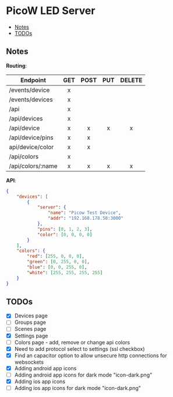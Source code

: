 # PicoW LED Server

- [Notes](#notes)
- [TODOs](#todos)

<a id="notes"></a>

## Notes

**Routing**:

| Endpoint          | GET | POST | PUT | DELETE |
| ----------------- | :-: | :--: | :-: | :----: |
| /events/device    |  x  |      |     |        |
| /events/devices   |  x  |      |     |        |
| /api              |  x  |      |     |        |
| /api/devices      |  x  |      |     |        |
| /api/device       |  x  |  x   |  x  |   x    |
| /api/device/pins  |  x  |  x   |     |        |
| api/device/color  |  x  |  x   |     |        |
| /api/colors       |  x  |      |     |        |
| /api/colors/:name |  x  |  x   |  x  |   x    |

**API**:

```json
{
    "devices": [
        {
            "server": {
                "name": "Picow Test Device",
                "addr": "192.168.178.58:3000"
            },
            "pins": [0, 1, 2, 3],
            "color": [0, 0, 0, 0]
        }
    ],
    "colors": {
        "red": [255, 0, 0, 0],
        "green": [0, 255, 0, 0],
        "blue": [0, 0, 255, 0],
        "white": [255, 255, 255, 255]
    }
}
```

<a id="todos"></a>

## TODOs

- [x] Devices page
- [ ] Groups page
- [ ] Scenes page
- [x] Settings page
- [ ] Colors page - add, remove or change api colors
- [x] Need to add protocol select to settings (ssl checkbox)
- [x] Find an capacitor option to allow unsecure http connections for websockets
- [x] Adding android app icons
- [ ] Adding android app icons for dark mode "icon-dark.png"
- [x] Adding ios app icons
- [ ] Adding ios app icons for dark mode "icon-dark.png"
